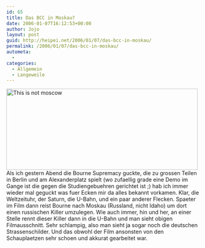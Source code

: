 ```yaml
---
id: 65
title: Das BCC in Moskau?
date: 2006-01-07T16:12:53+00:00
author: Jojo
layout: post
guid: http://heipei.net/2006/01/07/das-bcc-in-moskau/
permalink: /2006/01/07/das-bcc-in-moskau/
autometa:
  - 
categories:
  - Allgemein
  - Langeweile
---
```

[<img src="https://static.flickr.com/43/83332967_3cd6e06e84.jpg" width="500" height="212" alt="This is not moscow" class="centered" />](https://secure.flickr.com/photos/heipei/83332967/ "Photo Sharing")Als ich gestern Abend die Bourne Supremacy guckte, die zu grossen Teilen in Berlin und am Alexanderplatz spielt (wo zufaellig grade eine Demo im Gange ist die gegen die Studiengebuehren gerichtet ist ;) hab ich immer wieder mal geguckt was fuer Ecken mir da alles bekannt vorkamen. Klar, die Weltzeituhr, der Saturn, die U-Bahn, und ein paar anderer Flecken. Spaeter im Film dann reist Bourne nach Moskau (Russland, nicht Idaho) um dort einen russischen Killer umzulegen. Wie auch immer, hin und her, an einer Stelle rennt dieser Killer dann in die U-Bahn und man sieht obigen Filmausschnitt. Sehr schlampig, also man sieht ja sogar noch die deutschen Strassenschilder. Und das obwohl der Film ansonsten von den Schauplaetzen sehr schoen und akkurat gearbeitet war.
